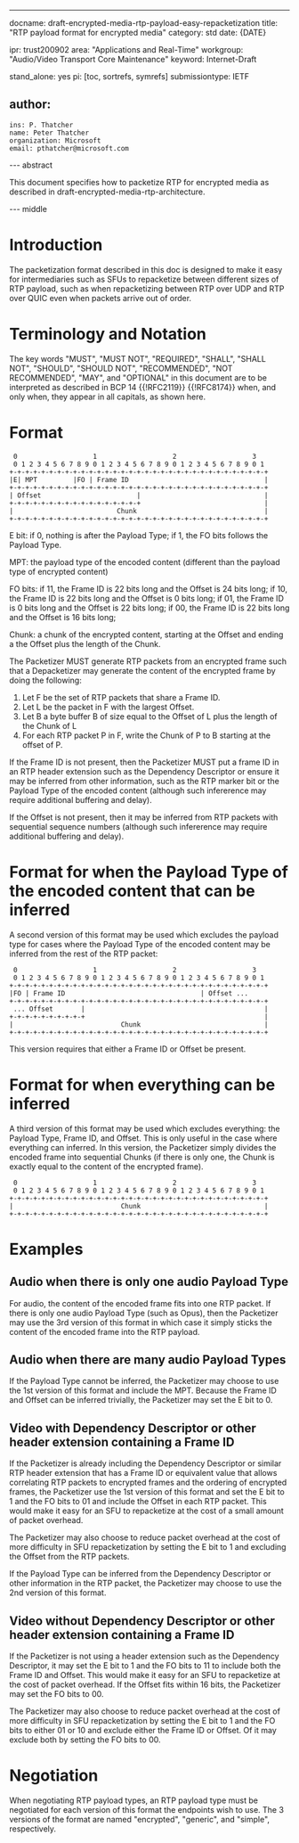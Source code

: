 ---
docname: draft-encrypted-media-rtp-payload-easy-repacketization
title: "RTP payload format for encrypted media"
category: std
date: {DATE}

ipr: trust200902
area: "Applications and Real-Time"
workgroup: "Audio/Video Transport Core Maintenance"
keyword: Internet-Draft

stand_alone: yes
pi: [toc, sortrefs, symrefs]
submissiontype: IETF

author:
 -
    ins: P. Thatcher
    name: Peter Thatcher
    organization: Microsoft
    email: pthatcher@microsoft.com

--- abstract

This document specifies how to packetize RTP for encrypted media as described in draft-encrypted-media-rtp-architecture.

--- middle

# Introduction

The packetization format described in this doc is designed to make it easy for intermediaries such as SFUs to repacketize between different sizes of RTP payload, such as when repacketizing between RTP over UDP and RTP over QUIC even when packets arrive out of order.

# Terminology and Notation

The key words "MUST", "MUST NOT", "REQUIRED", "SHALL", "SHALL NOT", "SHOULD",
"SHOULD NOT", "RECOMMENDED", "NOT RECOMMENDED", "MAY", and "OPTIONAL" in this
document are to be interpreted as described in BCP 14 {{!RFC2119}} {{!RFC8174}}
when, and only when, they appear in all capitals, as shown here.

# Format

~~~
 0                   1                   2                   3
 0 1 2 3 4 5 6 7 8 9 0 1 2 3 4 5 6 7 8 9 0 1 2 3 4 5 6 7 8 9 0 1
+-+-+-+-+-+-+-+-+-+-+-+-+-+-+-+-+-+-+-+-+-+-+-+-+-+-+-+-+-+-+-+-+
|E| MPT         |FO | Frame ID                                  |        
+-+-+-+-+-+-+-+-+-+-+-+-+-+-+-+-+-+-+-+-+-+-+-+-+-+-+-+-+-+-+-+-+
| Offset                        |                               |
+-+-+-+-+-+-+-+-+-+-+-+-+-+-+-+-+                               |
|                          Chunk                                |
+-+-+-+-+-+-+-+-+-+-+-+-+-+-+-+-+-+-+-+-+-+-+-+-+-+-+-+-+-+-+-+-+
~~~

E bit: if 0, nothing is after the Payload Type; if 1, the FO bits follows the Payload Type.

MPT: the payload type of the encoded content (different than the payload type of encrypted content)

FO bits: if 11, the Frame ID is 22 bits long and the Offset is 24 bits long;
         if 10, the Frame ID is 22 bits long and the Offset is 0 bits long;
         if 01, the Frame ID is 0 bits long and the Offset is 22 bits long;
         if 00, the Frame ID is 22 bits long and the Offset is 16 bits long;
          
Chunk: a chunk of the encrypted content, starting at the Offset and ending a the Offset plus the length of the Chunk.

The Packetizer MUST generate RTP packets from an encrypted frame such that a Depacketizer may generate the content of the encrypted frame by doing the following:
1.  Let F be the set of RTP packets that share a Frame ID.
1.  Let L be the packet in F with the largest Offset.
1.  Let B a byte buffer B of size equal to the Offset of L plus the length of the Chunk of L
1.  For each RTP packet P in F, write the Chunk of P to B starting at the offset of P.


If the Frame ID is not present, then the Packetizer MUST put a frame ID in an RTP header extension such as the Dependency Descriptor or ensure it may be inferred from other information, such as the RTP marker bit or the Payload Type of the encoded content (although such infererence may require additional buffering and delay).

If the Offset is not present, then it may be inferred from RTP packets with sequential sequence numbers (although such infererence may require additional buffering and delay).

# Format for when the Payload Type of the encoded content that can be inferred

A second version of this format may be used which excludes the payload type for cases where
the Payload Type of the encoded content may be inferred from the rest of the RTP packet:

~~~
 0                   1                   2                   3
 0 1 2 3 4 5 6 7 8 9 0 1 2 3 4 5 6 7 8 9 0 1 2 3 4 5 6 7 8 9 0 1
+-+-+-+-+-+-+-+-+-+-+-+-+-+-+-+-+-+-+-+-+-+-+-+-+-+-+-+-+-+-+-+-+
|FO | Frame ID                                  | Offset ...       
+-+-+-+-+-+-+-+-+-+-+-+-+-+-+-+-+-+-+-+-+-+-+-+-+-+-+-+-+-+-+-+-+
 ... Offset       |                                             |
+-+-+-+-+-+-+-+-+-+                                             |
|                           Chunk                               |
+-+-+-+-+-+-+-+-+-+-+-+-+-+-+-+-+-+-+-+-+-+-+-+-+-+-+-+-+-+-+-+-+
~~~

This version requires that either a Frame ID or Offset be present.

# Format for when everything can be inferred

A third version of this format may be used which excludes everything: the Payload Type, Frame ID, and Offset.  This is only useful in the case where everything can inferred.  In this version, the Packetizer simply divides the encoded frame into sequential Chunks (if there is only one, the Chunk is exactly equal to the content of the encrypted frame).

~~~
 0                   1                   2                   3
 0 1 2 3 4 5 6 7 8 9 0 1 2 3 4 5 6 7 8 9 0 1 2 3 4 5 6 7 8 9 0 1
+-+-+-+-+-+-+-+-+-+-+-+-+-+-+-+-+-+-+-+-+-+-+-+-+-+-+-+-+-+-+-+-+
|                           Chunk                               |
+-+-+-+-+-+-+-+-+-+-+-+-+-+-+-+-+-+-+-+-+-+-+-+-+-+-+-+-+-+-+-+-+
~~~

# Examples

## Audio when there is only one audio Payload Type

For audio, the content of the encoded frame fits into one RTP packet.  If there is only one audio Payload Type (such as Opus), then the Packetizer may use the 3rd version of this format in which case it simply sticks the content of the encoded frame into the RTP payload.

## Audio when there are many audio Payload Types

If the Payload Type cannot be inferred, the Packetizer may choose to use the 1st version of this format and include the MPT.  Because the Frame ID and Offset can be inferred trivially, the Packetizer may set the E bit to 0.

## Video with Dependency Descriptor or other header extension containing a Frame ID

If the Packetizer is already including the Dependency Descriptor or similar RTP header extension
that has a Frame ID or equivalent value that allows correlating RTP packets to encrypted frames
and the ordering of encrypted frames, the Packetizer use the 1st version of this format and set the E bit to 1 and the FO bits to 01 and include the Offset in each RTP packet.  This would make it easy for an SFU to repacketize at the cost of a small amount of packet overhead.

The Packetizer may also choose to reduce packet overhead at the cost of more difficulty in SFU repacketization by setting the E bit to 1 and excluding the Offset from the RTP packets.

If the Payload Type can be inferred from the Dependency Descriptor or other information in the RTP packet, the Packetizer may choose to use the 2nd version of this format.

## Video without Dependency Descriptor or other header extension containing a Frame ID

If the Packetizer is not using a header extension such as the Dependency Descriptor, it may set the E bit to 1 and the FO bits to 11 to include both the Frame ID and Offset.  This would make it easy for an SFU to repacketize at the cost of packet overhead.  If the Offset fits within 16 bits, the Packetizer may set the FO bits to 00.

The Packetizer may also choose to reduce packet overhead at the cost of more difficulty in SFU repacketization by setting the E bit to 1 and the FO bits to either 01 or 10 and exclude either the Frame ID or Offset.  Of it may exclude both by setting the FO bits to 00.

# Negotiation

When negotiating RTP payload types, an RTP payload type must be negotiated for each version of this format the endpoints wish to use.  The 3 versions of the format are named "encrypted", "generic", and "simple", respectively.